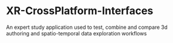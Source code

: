 # XR-CrossPlatform-Interfaces
An expert study application used to test, combine and compare 3d authoring and spatio-temporal data exploration workflows
